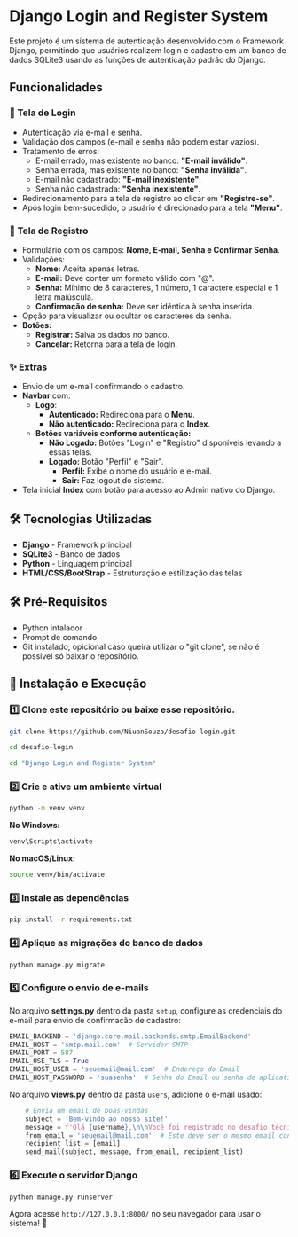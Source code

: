 # Django Login and Register System

Este projeto é um sistema de autenticação desenvolvido com o Framework Django, permitindo que usuários realizem login e cadastro em um banco de dados SQLite3 usando as funções de autenticação padrão do Django.

## Funcionalidades

### 📌 Tela de Login
- Autenticação via e-mail e senha.
- Validação dos campos (e-mail e senha não podem estar vazios).
- Tratamento de erros:
  - E-mail errado, mas existente no banco: **"E-mail inválido"**.
  - Senha errada, mas existente no banco: **"Senha inválida"**.
  - E-mail não cadastrado: **"E-mail inexistente"**.
  - Senha não cadastrada: **"Senha inexistente"**.
- Redirecionamento para a tela de registro ao clicar em **"Registre-se"**.
- Após login bem-sucedido, o usuário é direcionado para a tela **"Menu"**.

### 📌 Tela de Registro
- Formulário com os campos: **Nome, E-mail, Senha e Confirmar Senha**.
- Validações:
  - **Nome:** Aceita apenas letras.
  - **E-mail:** Deve conter um formato válido com "@".
  - **Senha:** Mínimo de 8 caracteres, 1 número, 1 caractere especial e 1 letra maiúscula.
  - **Confirmação de senha:** Deve ser idêntica à senha inserida.
- Opção para visualizar ou ocultar os caracteres da senha.
- **Botões:**
  - **Registrar:** Salva os dados no banco.
  - **Cancelar:** Retorna para a tela de login.

### ✨ Extras
- Envio de um e-mail confirmando o cadastro.
- **Navbar** com:
  - **Logo**:
    - **Autenticado:** Redireciona para o **Menu**.
    - **Não autenticado:** Redireciona para o **Index**.
  - **Botões variáveis conforme autenticação:**
    - **Não Logado:** Botões "Login" e "Registro" disponíveis levando a essas telas.
    - **Logado:** Botão "Perfil" e "Sair".
      - **Perfil:** Exibe o nome do usuário e e-mail.
      - **Sair:** Faz logout do sistema.
- Tela inicial **Index** com botão para acesso ao Admin nativo do Django.

## 🛠 Tecnologias Utilizadas
- **Django** - Framework principal
- **SQLite3** - Banco de dados
- **Python** - Linguagem principal
- **HTML/CSS/BootStrap** - Estruturação e estilização das telas

## 🛠 Pré-Requisitos
- Python intalador
- Prompt de comando
- Git instalado, opicional caso queira utilizar o "git clone", se não é possivel só baixar o reposítório.

## 🚀 Instalação e Execução

### 1️⃣ Clone este repositório ou baixe esse repositório.
```sh
git clone https://github.com/NiuanSouza/desafio-login.git

cd desafio-login

cd "Django Login and Register System"
```

### 2️⃣ Crie e ative um ambiente virtual
```sh
python -m venv venv
```
**No Windows:**
```sh
venv\Scripts\activate
```
**No macOS/Linux:**
```sh
source venv/bin/activate
```

### 3️⃣ Instale as dependências
```sh
pip install -r requirements.txt
```

### 4️⃣ Aplique as migrações do banco de dados
```sh
python manage.py migrate
```

### 5️⃣ Configure o envio de e-mails
No arquivo **settings.py** dentro da pasta `setup`, configure as credenciais do e-mail para envio de confirmação de cadastro:

```python
EMAIL_BACKEND = 'django.core.mail.backends.smtp.EmailBackend'
EMAIL_HOST = 'smtp.mail.com'  # Servidor SMTP
EMAIL_PORT = 587
EMAIL_USE_TLS = True
EMAIL_HOST_USER = 'seuemail@mail.com'  # Endereço do Email
EMAIL_HOST_PASSWORD = 'suasenha'  # Senha do Email ou senha de aplicativo
```

No arquivo **views.py** dentro da pasta `users`, adicione o e-mail usado:

```python
    # Envia um email de boas-vindas
    subject = 'Bem-vindo ao nosso site!'
    message = f'Olá {username},\n\nVocê foi registrado no desafio técnico da Fidelity!!'
    from_email = 'seuemail@mail.com'  # Este deve ser o mesmo email configurado no settings.py
    recipient_list = [email]
    send_mail(subject, message, from_email, recipient_list)
```

### 6️⃣ Execute o servidor Django
```sh
python manage.py runserver
```

Agora acesse `http://127.0.0.1:8000/` no seu navegador para usar o sistema! 🚀


